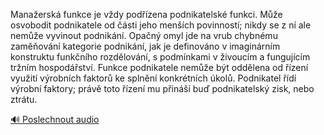 
Manažerská funkce je vždy podřízena podnikatelské funkci. Může osvobodit podnikatele od části jeho menších povinností; nikdy se z ní ale nemůže vyvinout podnikání. Opačný omyl jde na vrub chybnému zaměňování kategorie podnikání, jak je definováno v imaginárním konstruktu funkčního rozdělování, s podmínkami v živoucím a fungujícím tržním hospodářství. Funkce podnikatele nemůže být oddělena od řízení využití výrobních faktorů ke splnění konkrétních úkolů. Podnikatel řídí výrobní faktory; právě toto řízení mu přináší buď podnikatelský zisk, nebo ztrátu.

[🔊 Poslechnout audio](/data/7-paragraphs/audio/chapter_60/para_008-Manaersk-funkce-je-vdy-podzena-podnikatelsk.mp3)
